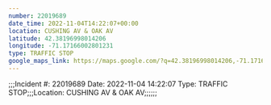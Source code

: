 ```yaml
---
number: 22019689
date_time: 2022-11-04T14:22:07+00:00
location: CUSHING AV & OAK AV
latitude: 42.38196998014206
longitude: -71.17166002801231
type: TRAFFIC STOP
google_maps_link: https://maps.google.com/?q=42.38196998014206,-71.17166002801231
---
```


;;;Incident #: 22019689  Date: 2022-11-04 14:22:07   Type: TRAFFIC STOP;;;Location: CUSHING AV & OAK AV;;;;;;
